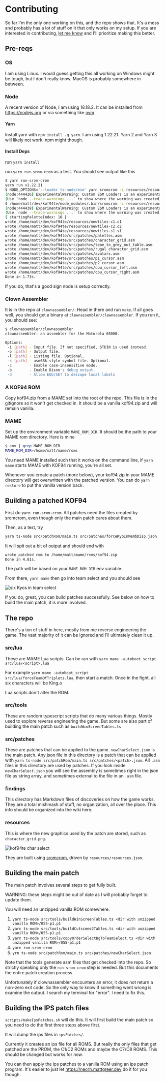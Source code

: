 # Contributing

So far I'm the only one working on this, and the repo shows that. It's a mess and probably has a lot of stuff on it that only works on my setup. If you are interested in contributing, [let me know](https://github.com/city41/kof94te/discussions) and I'll prioritize making this better.

## Pre-reqs

### OS

I am using Linux. I would guess getting this all working on Windows might be tough, but I don't really know. MacOS is probably somewhere in between.

### Node

A recent version of Node, I am using 18.18.2. It can be installed from https://nodejs.org or via something like [nvm](https://github.com/nvm-sh/nvm)

#### Yarn

Install yarn with `npm install -g yarn`. I am using 1.22.21. Yarn 2 and Yarn 3 will likely not work. npm might though.

#### Install Deps

run `yarn install`

run `yarn run-srom-crom` as a test. You should see output like this

```bash
$ yarn run-srom-crom
yarn run v1.22.21
$ NODE_OPTIONS='--loader ts-node/esm' yarn sromcrom -i resources/resources.json
(node:444426) ExperimentalWarning: Custom ESM Loaders is an experimental feature and might change at any time
(Use `node --trace-warnings ...` to show where the warning was created)
$ /home/matt/dev/kof94te/node_modules/.bin/sromcrom -i resources/resources.json
(node:444438) ExperimentalWarning: Custom ESM Loaders is an experimental feature and might change at any time
(Use `node --trace-warnings ...` to show where the warning was created)
{ startingPaletteIndex: 16 }
wrote /home/matt/dev/kof94te/resources/newtiles-c1.c1
wrote /home/matt/dev/kof94te/resources/newtiles-c2.c2
wrote /home/matt/dev/kof94te/resources/newtiles-s1.s1
wrote /home/matt/dev/kof94te/src/patches/palettes.asm
wrote /home/matt/dev/kof94te/src/patches/character_grid.asm
wrote /home/matt/dev/kof94te/src/patches/team_to_grey_out_table.asm
wrote /home/matt/dev/kof94te/src/patches/rugal_character_grid.asm
wrote /home/matt/dev/kof94te/src/patches/avatars.asm
wrote /home/matt/dev/kof94te/src/patches/p1_cursor.asm
wrote /home/matt/dev/kof94te/src/patches/p2_cursor.asm
wrote /home/matt/dev/kof94te/src/patches/cpu_cursor_left.asm
wrote /home/matt/dev/kof94te/src/patches/cpu_cursor_right.asm
Done in 1.73s.
```

If you do, that's a good sign node is setup correctly.

### Clown Assembler

It is in the repo at `clownassembler/`. Head in there and run `make`. If all goes well, you should get a binary at `clownassembler/clownassembler`. If you run it, you should see:

```bash
$ clownassembler/clownassembler
clownassembler: an assembler for the Motorola 68000.

Options:
 -i [path] - Input file. If not specified, STDIN is used instead.
 -o [path] - Output file.
 -l [path] - Listing file. Optional.
 -s [path] - asm68k-style symbol file. Optional.
 -c        - Enable case-insensitive mode.
 -b        - Enable Bison's debug output.
 -d        - Allow EQU/SET to descope local labels
```

### A KOF94 ROM

Copy kof94.zip from a MAME set into the root of the repo. This file is in the gitignore so it won't get checked in. It should be a vanilla kof94.zip and will remain vanilla.

### MAME

Set up the environment variable `MAME_ROM_DIR`. It should be the path to your MAME rom directory. Here is mine

```bash
$ env | grep MAME_ROM_DIR
MAME_ROM_DIR=/home/matt/mame/roms
```

You need MAME installed such that it works on the command line, if `yarn mame` starts MAME with KOF94 running, you're all set.

Whenever you create a patch (more below), your kof94.zip in your MAME directory will get overwritten with the patched version. You can do `yarn restore` to put the vanilla version back.

## Building a patched KOF94

First do `yarn run-srom-crom`. All patches need the files created by sromcrom, even though only the main patch cares about them.

Then, as a test, try

```bash
yarn ts-node src/patchRom/main.ts src/patches/forceKyoInMembDisp.json
```

It will spit out a bit of output and should end with

```bash
wrote patched rom to /home/matt/mame/roms/kof94.zip
Done in 4.81s.
```

The path will be based on your `MAME_ROM_DIR` env variable.

From there, `yarn mame` then go into team select and you should see

![six Kyos in team select](https://github.com/city41/kof94te/blob/main/contributing/sixKyos.png?raw=true)

If you do, great, you can build patches successfully. See below on how to build the main patch, it is more involved.

## The repo

There's a ton of stuff in here, mostly from me reverse engineering the game. The vast majority of it can be ignored and I'll ultimately clean it up.

### src/lua

These are MAME Lua scripts. Can be ran with `yarn mame -autoboot_script src/lua/<script>.lua`

For example `yarn mame -autoboot_script src/lua/forceTeamOfTriplets.lua`, then start a match. Once in the fight, all six characters will be King.o

Lua scripts don't alter the ROM.

### src/tools

These are random typescript scripts that do many various things. Mostly used to explore reverse engineering the game. But some are also part of building the main patch such as `buildWinScreenTables.ts`

### src/patches

These are patches that can be applied to the game. `newCharSelect.json` is the main patch. Any json file in this directory is a patch that can be applied with `yarn ts-node src/patchRom/main.ts src/patches/<patch>.json`. All `.asm` files in this directory are used by patches. If you look inside `newCharSelect.json` you will see the assembly is sometimes right in the json file as string array, and sometimes external to the file in an `.asm` file.

### findings

This directory has Markdown files of discoveries on how the game works. They are a total mishmash of stuff, no organization, all over the place. This info should be organized into the wiki here.

### resources

This is where the new graphics used by the patch are stored, such as `character_grid.png`.

![kof94te char select](https://github.com/city41/kof94te/blob/main/resources/character_grid.png?raw=true)

They are built using [sromcrom](https://github.com/city41/sromcrom), driven by `resources/resources.json`.

## Building the main patch

The main patch involves several steps to get fully built.

WARNING: these steps might be out of date as I will probably forget to update them.

You will need an unzipped vanilla ROM somewhere.

1. `yarn ts-node src/tools/buildWinScreenTables.ts <dir with unzipped vanilla ROM>/055-p1.p1`
2. `yarn ts-node src/tools/buildCutscene2Tables.ts <dir with unzipped vanilla ROM>/055-p1.p1`
3. `yarn ts-node src/tools/copyOrderSelectBgToTeamSelect.ts <dir with unzipped vanilla ROM>/055-p1.p1`
4. `yarn run-srom-crom`
5. `yrn ts-node src/patchRom/main.ts src/patches/newCharSelect.json`

Note that the tools generate asm files that get checked into the repo. So strictly speaking only the `run-srom-crom` step is needed. But this documents the entire patch creation process.

Unfortunately if clownassembler encounters an error, it does not return a non-zero exit code. So the only way to know if something went wrong is examine the output. I search my terminal for "error". I need to fix this.

## Building the IPS patch files

`scripts/makeIpsPatches.sh` will do this. It will first build the main patch so you need to do the first three steps above first.

It will dump the ips files in `ipsPatches/`.

Currently it creates an ips file for all ROMS. But really the only files that get patched are the PROM, the C1/C2 ROMs and maybe the C7/C8 ROMS. This should be changed but works for now.

You can then apply the ips patches to a vanilla ROM using an ips patch program. It's easier to just let https://neorh.mattgreer.dev do it for you though.

